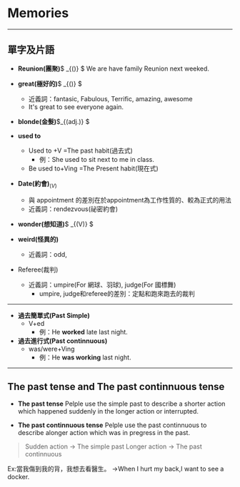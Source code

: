 # Memories

---

## 單字及片語

* **Reunion(團聚)**$ _{()} $
  We are have family Reunion next weeked.

* **great(極好的)**$ _{()} $
  * 近義詞：fantasic, Fabulous, Terrific, amazing, awesome
  * It's great to see everyone again.
* **blonde(金髮)**$_{(adj.)} $
* **used to**
  * Used to +V =The past habit(過去式)
    * 例：She used to sit next to me in class.
  * Be used to+Ving =The Present habit(現在式)
* **Date(約會)**$_{(V)}$
  * 與 appointment 的差別在於appointment為工作性質的、較為正式的用法
  * 近義詞：rendezvous(祕密約會)
* **wonder(想知道)**$ _{(V)} $
* **weird(怪異的)**
  * 近義詞：odd,
* Referee(裁判)
  * 近義詞：umpire(For 網球、羽球), judge(For 國標舞)
    * umpire, judge和referee的差別：定點和跑來跑去的裁判

---

* **過去簡單式(Past Simple)**
  * V+ed
    * 例：He **worked** late last night.
* **過去進行式(Past continnuous)**
  * was/were+Ving
    * 例：He **was working** last night.

---

## **The past tense** and **The past continnuous tense**

* **The past tense** <!--過去簡單式-->
Pelple use the simple past to describe a shorter action which happened suddenly in the longer action or interrupted.
<!--人們使用過去簡單式來描述一個較短的動作，而該動作在較長的時間中被斷-->
* **The past continnuous tense**<!--過去進行式-->
Pelple use the past continnuous to describe alonger action which was in pregress in the past.
<!--人們使用過去進行式來描述一個過去正在進行的動作-->
>Sudden action $\to$ The simple past
Longer action $\to$ The past continnuous

Ex:當我傷到我的背，我想去看醫生。
$\to$When I hurt my back,I want to see a docker.
